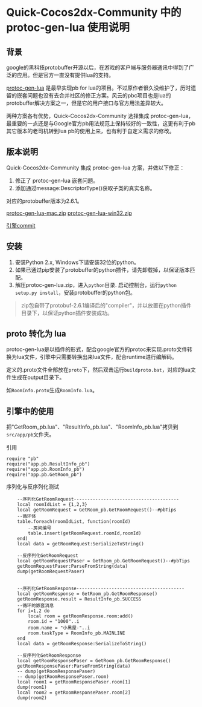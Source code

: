 # Quick-Cocos2dx-Community 中的 protoc-gen-lua 使用说明

## 背景

google的黑科技protobuffer开源以后，在游戏的客户端与服务器通讯中得到了广泛的应用。但是官方一直没有提供lua的支持。

[protoc-gen-lua](https://github.com/sean-lin/protoc-gen-lua) 是最早实现pb for lua的项目。不过原作者很久没维护了，历时遗留的嵌套问题也没有去合并社区的修正方案。风云的pbc项目也是lua的protobuffer解决方案之一，但是它的用户接口与官方用法差异较大。

两种方案各有优势，Quick-Cocos2dx-Community 选择集成 protoc-gen-lua， 最重要的一点还是与Google官方pb用法规范上保持较好的一致性，这更有利于pb其它版本的老司机转到lua pb的使用上来，也有利于自定义需求的修改。

## 版本说明

Quick-Cocos2dx-Community 集成 protoc-gen-lua 方案，并做以下修正：

1. 修正了 protoc-gen-lua 嵌套问题。
2. 添加通过message:DescriptorType()获取子类的真实名称。

对应的protobuffer版本为2.6.1。

[protoc-gen-lua-mac.zip](https://pan.baidu.com/s/1mh5V1Rq)
[protoc-gen-lua-win32.zip](https://pan.baidu.com/s/1dFjzzsl)

[引擎commit](https://github.com/iTyran/Quick-Cocos2dx-Community/commit/18fcb5f74c965be95cd05197b83f865dd47793ee)

## 安装

1. 安装Python 2.x, Windows下请安装32位的python。
2. 如果已通过pip安装了protobuffer的python插件，请先卸载掉，以保证版本匹配。
3. 解压protoc-gen-lua.zip，进入`python`目录. 启动控制台，运行`python setup.py install`，安装protobuffer的python包。

> zip包自带了protobuf-2.6.1编译后的"compiler"，并以放置在python插件目录下，以保证python插件安装成功。

## proto 转化为 lua

protoc-gen-lua是以插件的形式，配合google官方的protoc来实现.proto文件转换为lua文件，引擎中只需要转换出来lua文件，配合runtime进行编解码。

定义的.proto文件全部放在`proto`下，然后双击运行`buildproto.bat`，对应的lua文件生成在output目录下。

如`RoomInfo.proto`生成`RoomInfo.lua`。

## 引擎中的使用

把"GetRoom_pb.lua"、"ResultInfo_pb.lua"、"RoomInfo_pb.lua"拷贝到`src/app/pb`文件夹。

引用

```
require "pb"
require("app.pb.ResultInfo_pb")
require("app.pb.RoomInfo_pb")
require("app.pb.GetRoom_pb")
```

序列化与反序列化测试

```
	--序列化GetRoomRequest---------------------------------------
    local roomIdList = {1,2,3}
    local getRoomRequest = GetRoom_pb.GetRoomRequest()--#pbTips
    --循环体
    table.foreach(roomIdList, function(roomId)
    	--房间编号
        table.insert(getRoomRequest.roomId,roomId)
    end)
    local data = getRoomRequest:SerializeToString()

    --反序列化GetRoomRequest
    local getRoomRequestPaser = GetRoom_pb.GetRoomRequest()--#pbTips
    getRoomRequestPaser:ParseFromString(data)
    dump(getRoomRequestPaser)


    --序列化GetRoomResponse----------------------------------------
    local getRoomResponse = GetRoom_pb.GetRoomResponse()
    getRoomResponse.result = ResultInfo_pb.SUCCESS
    --循环的嵌套消息
    for i=1,2 do
        local room = getRoomResponse.room:add()
        room.id = "1000"..i
        room.name = "小黑屋-"..i
        room.taskType = RoomInfo_pb.MAINLINE
    end
    local data = getRoomResponse:SerializeToString()

    --反序列化GetRoomResponse
    local getRoomResponsePaser = GetRoom_pb.GetRoomResponse()
    getRoomResponsePaser:ParseFromString(data)
    -- dump(getRoomResponsePaser)
    -- dump(getRoomResponsePaser.room)
    local room1 = getRoomResponsePaser.room[1]
    dump(room1)
    local room2 = getRoomResponsePaser.room[2]
    dump(room2)
```